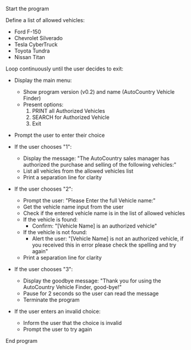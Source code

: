 Start the program

Define a list of allowed vehicles:
  - Ford F-150
  - Chevrolet Silverado
  - Tesla CyberTruck
  - Toyota Tundra
  - Nissan Titan

Loop continuously until the user decides to exit:
  - Display the main menu:
    - Show program version (v0.2) and name (AutoCountry Vehicle Finder)
    - Present options:
      1. PRINT all Authorized Vehicles
      2. SEARCH for Authorized Vehicle
      3. Exit
  
  - Prompt the user to enter their choice

  - If the user chooses "1":
    - Display the message: "The AutoCountry sales manager has authorized the purchase and selling of the following vehicles:"
    - List all vehicles from the allowed vehicles list
    - Print a separation line for clarity

  - If the user chooses "2":
    - Prompt the user: "Please Enter the full Vehicle name:"
    - Get the vehicle name input from the user
    - Check if the entered vehicle name is in the list of allowed vehicles
    - If the vehicle is found:
      - Confirm: "[Vehicle Name] is an authorized vehicle"
    - If the vehicle is not found:
      - Alert the user: "[Vehicle Name] is not an authorized vehicle, if you received this in error please check the spelling and try again"
    - Print a separation line for clarity

  - If the user chooses "3":
    - Display the goodbye message: "Thank you for using the AutoCountry Vehicle Finder, good-bye!"
    - Pause for 2 seconds so the user can read the message
    - Terminate the program

  - If the user enters an invalid choice:
    - Inform the user that the choice is invalid
    - Prompt the user to try again

End program
